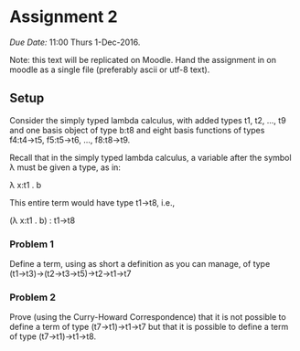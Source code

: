 # Assignment 2

*Due Date:* 11:00 Thurs 1-Dec-2016.

Note: this text will be replicated on Moodle.
Hand the assignment in on moodle as a single file (preferably ascii or utf-8 text).

## Setup

Consider the simply typed lambda calculus, with added types t1, t2, ..., t9 and one basis object of type b:t8 and eight basis functions of types f4:t4→t5, f5:t5→t6, ..., f8:t8→t9.

Recall that in the simply typed lambda calculus, a variable after the symbol λ must be given a type, as in:

   λ x:t1 . b
   
This entire term would have type t1→t8, i.e.,

   (λ x:t1 . b) : t1→t8

### Problem 1

Define a term, using as short a definition as you can manage, of type (t1→t3)→(t2→t3→t5)→t2→t1→t7

### Problem 2

Prove (using the Curry-Howard Correspondence) that it is not possible to define a term of type (t7→t1)→t1→t7 but that it is possible to define a term of type (t7→t1)→t1→t8.

